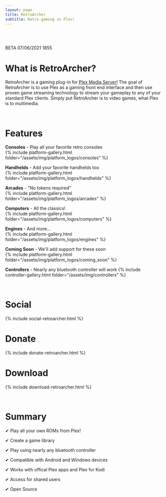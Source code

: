 ```yaml
---
layout: page
title: RetroArcher
subtitle: Retro gaming in Plex!
---
```

<pre>


</pre>
BETA 07/06/2021 1855
<a name="about"></a>
# What is RetroArcher?

RetroArcher is a gaming plug-in for [Plex Media Server!](www.plex.tv) The goal of RetroArcher is to use Plex as a gaming front end interface and then use proven game streaming technology to stream your gameplay to any of your standard Plex clients. Simply put RetroArcher is to video games, what Plex is to multimedia.
<pre>

</pre>
<a name="features"></a>
# Features

**Consoles** - Play all your favorite retro consoles  
{% include platform-gallery.html folder="/assets/img/platform_logos/consoles" %}

**Handhelds** - Add your favorite handhelds too  
{% include platform-gallery.html folder="/assets/img/platform_logos/handhelds" %}

**Arcades** - "No tokens required"  
{% include platform-gallery.html folder="/assets/img/platform_logos/arcades" %}

**Computers** - All the classics!  
{% include platform-gallery.html folder="/assets/img/platform_logos/computers" %}

**Engines** - And more...  
{% include platform-gallery.html folder="/assets/img/platform_logos/engines" %}

**Coming Soon** - We'll add support for these soon  
{% include platform-gallery.html folder="/assets/img/platform_logos/coming_soon" %}

**Controllers** - Nearly any bluetooth controller will work 
{% include controller-gallery.html folder="/assets/img/controllers" %}

<pre>

</pre>

<a name="social"></a>
# Social
  {% include social-retroarcher.html %}

<a name="donate"></a>
# Donate
  {% include donate-retroarcher.html %}


<a name="download"></a>
# Download
  {% include download-retroarcher.html %}

<pre>

</pre>
<a name="summary"></a>
# Summary

✔ Play all your own ROMs from Plex!  
  
✔ Create a game library  
  
✔ Play using nearly any bluetooth controller  
  
✔ Compatible with Android and Windows devices  
  
✔ Works with offical Plex apps and Plex for Kodi  
  
✔ Access for shared users  
  
✔ Open Source  
